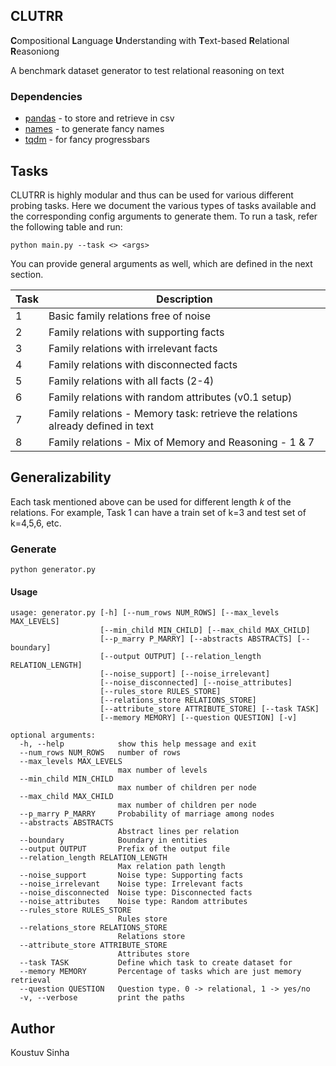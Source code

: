 ## CLUTRR

**C**ompositional **L**anguage **U**nderstanding with **T**ext-based **R**elational **R**easoniong

A benchmark dataset generator to test relational reasoning on text

### Dependencies

- [pandas](https://pypi.org/project/pandas/) - to store and retrieve in csv
- [names](https://pypi.org/project/names/) - to generate fancy names
- [tqdm](https://pypi.org/project/tqdm/) - for fancy progressbars

## Tasks

CLUTRR is highly modular and thus can be used for various different probing tasks. Here we document the various types of tasks
available and the corresponding config arguments to generate them. To
run a task, refer the following table and run:

`python main.py --task <> <args>`

You can provide general arguments as well, which are defined in the next section.

| Task | Description                              |
|------|------------------------------------------|
|   1  |   Basic family relations free of noise   |
|   2  |  Family relations with supporting facts  |
|   3  |  Family relations with irrelevant facts  |
|   4  | Family relations with disconnected facts |
|   5  |   Family relations with all facts (2-4)  |
|   6  |   Family relations with random attributes (v0.1 setup) |
|   7  | Family relations - Memory task: retrieve the relations already defined in text 
|   8  | Family relations - Mix of Memory and Reasoning - 1 & 7 |



## Generalizability

Each task mentioned above can be used for different length _k_ of the relations.
For example, Task 1 can have a train set of k=3 and test set of k=4,5,6, etc.


### Generate

```
python generator.py
```

#### Usage

```
usage: generator.py [-h] [--num_rows NUM_ROWS] [--max_levels MAX_LEVELS]
                    [--min_child MIN_CHILD] [--max_child MAX_CHILD]
                    [--p_marry P_MARRY] [--abstracts ABSTRACTS] [--boundary]
                    [--output OUTPUT] [--relation_length RELATION_LENGTH]
                    [--noise_support] [--noise_irrelevant]
                    [--noise_disconnected] [--noise_attributes]
                    [--rules_store RULES_STORE]
                    [--relations_store RELATIONS_STORE]
                    [--attribute_store ATTRIBUTE_STORE] [--task TASK]
                    [--memory MEMORY] [--question QUESTION] [-v]

optional arguments:
  -h, --help            show this help message and exit
  --num_rows NUM_ROWS   number of rows
  --max_levels MAX_LEVELS
                        max number of levels
  --min_child MIN_CHILD
                        max number of children per node
  --max_child MAX_CHILD
                        max number of children per node
  --p_marry P_MARRY     Probability of marriage among nodes
  --abstracts ABSTRACTS
                        Abstract lines per relation
  --boundary            Boundary in entities
  --output OUTPUT       Prefix of the output file
  --relation_length RELATION_LENGTH
                        Max relation path length
  --noise_support       Noise type: Supporting facts
  --noise_irrelevant    Noise type: Irrelevant facts
  --noise_disconnected  Noise type: Disconnected facts
  --noise_attributes    Noise type: Random attributes
  --rules_store RULES_STORE
                        Rules store
  --relations_store RELATIONS_STORE
                        Relations store
  --attribute_store ATTRIBUTE_STORE
                        Attributes store
  --task TASK           Define which task to create dataset for
  --memory MEMORY       Percentage of tasks which are just memory retrieval
  --question QUESTION   Question type. 0 -> relational, 1 -> yes/no
  -v, --verbose         print the paths

```



## Author

Koustuv Sinha